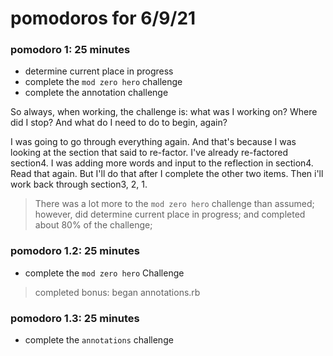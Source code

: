 # pomodoros for 6/9/21
### pomodoro 1: 25 minutes
* determine current place in progress
* complete the `mod zero hero` challenge
* complete the annotation challenge

So always, when working, the challenge is: what was I working on? Where did I stop? And what do I need to do to begin, again?

I was going to go through everything again. And that's because I was looking at the section that said to re-factor. I've already re-factored section4. I was adding more words and input to the reflection in section4. Read that again. But I'll do that after I complete the other two items. Then i'll work back through section3, 2, 1.

> There was a lot more to the `mod zero hero` challenge than assumed; however, did determine current place in progress; and completed about 80% of the challenge;

### pomodoro 1.2: 25 minutes
* complete the `mod zero hero` Challenge

> completed
> bonus: began annotations.rb

### pomodoro 1.3: 25 minutes
* complete the `annotations` challenge
